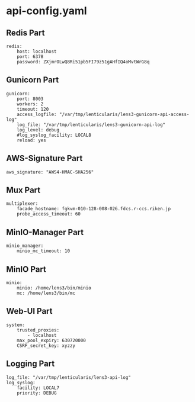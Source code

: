 # api-config.yaml

## Redis Part

```
redis:
    host: localhost
    port: 6378
    password: ZXjmrOLwQ8Ri51pb5FI79z51gAHfIQ4oMvtWrG8q
```

## Gunicorn Part

```
gunicorn:
    port: 8003
    workers: 2
    timeout: 120
    access_logfile: "/var/tmp/lenticularis/lens3-gunicorn-api-access-log"
    log_file: "/var/tmp/lenticularis/lens3-gunicorn-api-log"
    log_level: debug
    #log_syslog_facility: LOCAL8
    reload: yes
```

## AWS-Signature Part

```
aws_signature: "AWS4-HMAC-SHA256"
```

## Mux Part

```
multiplexer:
    facade_hostname: fgkvm-010-128-008-026.fdcs.r-ccs.riken.jp
    probe_access_timeout: 60
```

## MinIO-Manager Part

```
minio_manager:
    minio_mc_timeout: 10
```

## MinIO Part

```
minio:
    minio: /home/lens3/bin/minio
    mc: /home/lens3/bin/mc
```

## Web-UI Part

```
system:
    trusted_proxies:
        - localhost
    max_pool_expiry: 630720000
    CSRF_secret_key: xyzzy
```

## Logging Part

```
log_file: "/var/tmp/lenticularis/lens3-api-log"
log_syslog:
    facility: LOCAL7
    priority: DEBUG
```
